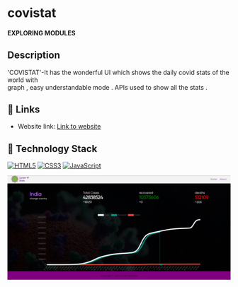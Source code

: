 # **covistat**   


#### **EXPLORING MODULES**


## Description
'COVISTAT'-It has the wonderful UI which shows the daily covid stats of the world with        
graph , easy understandable mode . APIs used to show all the stats .


## 🔗 Links

- Website link: [Link to website](https://covistat.netlify.app/)


## 🤖 Technology Stack

<a href="https://www.w3.org/TR/html5/" title="HTML5"><img src="https://github.com/get-icon/geticon/raw/master/icons/html-5.svg" alt="HTML5" width="40px" height="40px"></a>
<a href="https://www.w3.org/TR/CSS/" title="CSS3"><img src="https://github.com/get-icon/geticon/raw/master/icons/css-3.svg" alt="CSS3" width="40px" height="40px"></a>
<a href="https://developer.mozilla.org/en-US/docs/Web/JavaScript" title="JavaScript"><img src="https://github.com/get-icon/geticon/raw/master/icons/javascript.svg" alt="JavaScript" width="31px" height="31px"></a>

<img src="resources/SS/covid_ss.png" alt="Screenshot">
